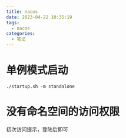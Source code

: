 ```yaml
---
title: nacos
date: 2023-04-22 10:35:19
tags:
  - nacos
categories:
  - 笔记
---
```


# 单例模式启动

```shell
./startup.sh -m standalone
```

# 没有命名空间的访问权限

初次访问提示，登陆后即可

# 